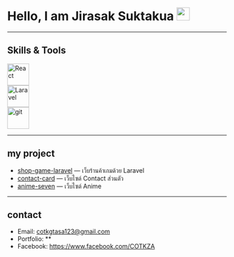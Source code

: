 # Hello, I am Jirasak Suktakua <img src="https://media.giphy.com/media/hvRJCLFzcasrR4ia7z/giphy.gif" width="30">

---

##  Skills & Tools
<p align="left">
  <a href="https://reactjs.org" style="margin-right:10px; text-decoration:none; border:none; outline:none;">
    <img src="https://img.icons8.com/?size=100&id=asWSSTBrDlTW&format=png&color=000000" 
         alt="React" 
         width="50" height="50" style="display:block;"/>
  </a>
  <a href="https://laravel.com/" style="margin-right:10px; text-decoration:none; border:none; outline:none;">
    <img src="https://upload.wikimedia.org/wikipedia/commons/thumb/9/9a/Laravel.svg/640px-Laravel.svg.png" 
         alt="Laravel" 
         width="50" height="50" style="display:block;"/>
  </a>
  <a href="https://git-scm.com/" style="margin-right:10px; text-decoration:none; border:none; outline:none;">
    <img src="https://upload.wikimedia.org/wikipedia/commons/thumb/3/3f/Git_icon.svg/640px-Git_icon.svg.png" 
         alt="git" 
         width="50" height="50" style="display:block;"/>
  </a>
</p>

---

##  my project
- [shop-game-laravel](https://github.com/COTKZA/shop-game-laravel) — เว็บร้านค้าเกมด้วย Laravel
- [contact-card](https://github.com/COTKZA/anime-seven.git) — เว็บไซต์ Contact ส่วนตัว
- [anime-seven](https://github.com/COTKZA/web-portfolio) — เว็บไซต์ Anime 

---

## contact
- Email: cotkgtasa123@gmail.com
- Portfolio: **   
- Facebook: https://www.facebook.com/COTKZA

